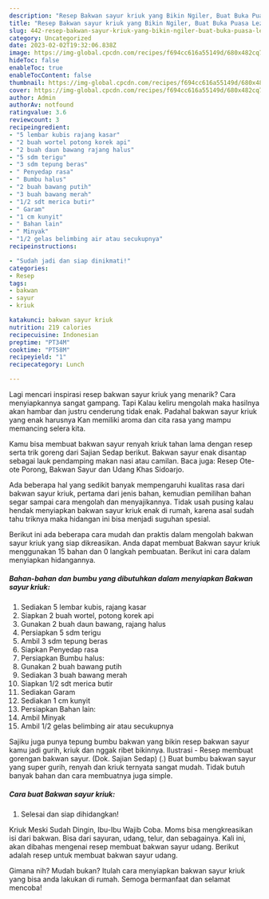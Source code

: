 ```yaml
---
description: "Resep Bakwan sayur kriuk yang Bikin Ngiler, Buat Buka Puasa Lezat"
title: "Resep Bakwan sayur kriuk yang Bikin Ngiler, Buat Buka Puasa Lezat"
slug: 442-resep-bakwan-sayur-kriuk-yang-bikin-ngiler-buat-buka-puasa-lezat
category: Uncategorized
date: 2023-02-02T19:32:06.838Z
image: https://img-global.cpcdn.com/recipes/f694cc616a55149d/680x482cq70/bakwan-sayur-kriuk-foto-resep-utama.jpg
hideToc: false
enableToc: true
enableTocContent: false
thumbnail: https://img-global.cpcdn.com/recipes/f694cc616a55149d/680x482cq70/bakwan-sayur-kriuk-foto-resep-utama.jpg
cover: https://img-global.cpcdn.com/recipes/f694cc616a55149d/680x482cq70/bakwan-sayur-kriuk-foto-resep-utama.jpg
author: Admin
authorAv: notfound
ratingvalue: 3.6
reviewcount: 3
recipeingredient:
- "5 lembar kubis rajang kasar"
- "2 buah wortel potong korek api"
- "2 buah daun bawang rajang halus"
- "5 sdm terigu"
- "3 sdm tepung beras"
- " Penyedap rasa"
- " Bumbu halus"
- "2 buah bawang putih"
- "3 buah bawang merah"
- "1/2 sdt merica butir"
- " Garam"
- "1 cm kunyit"
- " Bahan lain"
- " Minyak"
- "1/2 gelas belimbing air atau secukupnya"
recipeinstructions:

- "Sudah jadi dan siap dinikmati!"
categories:
- Resep
tags:
- bakwan
- sayur
- kriuk

katakunci: bakwan sayur kriuk 
nutrition: 219 calories
recipecuisine: Indonesian
preptime: "PT34M"
cooktime: "PT58M"
recipeyield: "1"
recipecategory: Lunch

---
```



Lagi mencari inspirasi resep bakwan sayur kriuk yang menarik? Cara menyiapkannya sangat gampang. Tapi Kalau keliru mengolah maka hasilnya akan hambar dan justru cenderung tidak enak. Padahal bakwan sayur kriuk yang enak harusnya Kan memiliki aroma dan cita rasa yang mampu memancing selera kita.


Kamu bisa membuat bakwan sayur renyah kriuk tahan lama dengan resep serta trik goreng dari Sajian Sedap berikut. Bakwan sayur enak disantap sebagai lauk pendamping makan nasi atau camilan. Baca juga: Resep Ote-ote Porong, Bakwan Sayur dan Udang Khas Sidoarjo.

Ada beberapa hal yang sedikit banyak mempengaruhi kualitas rasa dari bakwan sayur kriuk, pertama dari jenis bahan, kemudian pemilihan bahan segar sampai cara mengolah dan menyajikannya. Tidak usah pusing kalau hendak menyiapkan bakwan sayur kriuk enak di rumah, karena asal sudah tahu triknya maka hidangan ini bisa menjadi suguhan spesial.


Berikut ini ada beberapa cara mudah dan praktis dalam mengolah bakwan sayur kriuk yang siap dikreasikan. Anda dapat membuat Bakwan sayur kriuk menggunakan 15 bahan dan 0 langkah pembuatan. Berikut ini cara dalam menyiapkan hidangannya.

<!--inarticleads1-->

##### Bahan-bahan dan bumbu yang dibutuhkan dalam menyiapkan Bakwan sayur kriuk:

1. Sediakan 5 lembar kubis, rajang kasar
1. Siapkan 2 buah wortel, potong korek api
1. Gunakan 2 buah daun bawang, rajang halus
1. Persiapkan 5 sdm terigu
1. Ambil 3 sdm tepung beras
1. Siapkan  Penyedap rasa
1. Persiapkan  Bumbu halus:
1. Gunakan 2 buah bawang putih
1. Sediakan 3 buah bawang merah
1. Siapkan 1/2 sdt merica butir
1. Sediakan  Garam
1. Sediakan 1 cm kunyit
1. Persiapkan  Bahan lain:
1. Ambil  Minyak
1. Ambil 1/2 gelas belimbing air atau secukupnya


Sajiku juga punya tepung bumbu bakwan yang bikin resep bakwan sayur kamu jadi gurih, kriuk dan nggak ribet bikinnya. Ilustrasi - Resep membuat gorengan bakwan sayur. (Dok. Sajian Sedap) (.) Buat bumbu bakwan sayur yang super gurih, renyah dan kriuk ternyata sangat mudah. Tidak butuh banyak bahan dan cara membuatnya juga simple. 

<!--inarticleads2-->

##### Cara buat Bakwan sayur kriuk:


1. Selesai dan siap dihidangkan!

Kriuk Meski Sudah Dingin, Ibu-Ibu Wajib Coba. Moms bisa mengkreasikan isi dari bakwan. Bisa dari sayuran, udang, telur, dan sebagainya. Kali ini, akan dibahas mengenai resep membuat bakwan sayur udang. Berikut adalah resep untuk membuat bakwan sayur udang. 

Gimana nih? Mudah bukan? Itulah cara menyiapkan bakwan sayur kriuk yang bisa anda lakukan di rumah. Semoga bermanfaat dan selamat mencoba!
